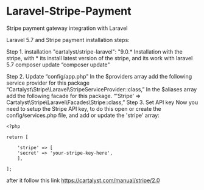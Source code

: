 # Laravel-Stripe-Payment
Stripe payment gateway integration with Laravel

Laravel 5.7 and Stripe payment installation steps:

Step 1. installation
"cartalyst/stripe-laravel": "9.0.*
Installation with the stripe, with * its install latest version of the stripe, and its work with laravel 5.7
composer update “composer update”

Step 2. Update “config/app.php” 
In the $providers array add the following service provider for this package
	“Cartalyst\Stripe\Laravel\StripeServiceProvider::class,”
In the $aliases array add the following facade for this package.
	“'Stripe' => Cartalyst\Stripe\Laravel\Facades\Stripe::class,”
Step 3. Set API key
 Now you need to setup the Stripe API key, to do this open or create the config/services.php file, and add or update the 'stripe' array:

	<?php

	return [

	    'stripe' => [
		'secret' => 'your-stripe-key-here',
	    ],

	];

after it follow this link https://cartalyst.com/manual/stripe/2.0
